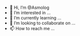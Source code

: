 - 👋 Hi, I’m @Asmolog
- 👀 I’m interested in ...
- 🌱 I’m currently learning ...
- 💞️ I’m looking to collaborate on ...
- 📫 How to reach me ...

<!---
Asmolog/Asmolog is a ✨ special ✨ repository because its `README.md` (this file) appears on your GitHub profile.
You can click the Preview link to take a look at your changes.
--->
